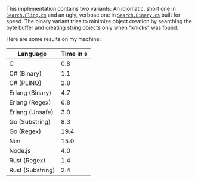 This implementation contains two variants: An idiomatic, short one in [`Search.Plinq.cs`](Search.Plinq.cs) and an ugly, verbose one in [`Search.Binary.cs`](Search.Binary.cs) built for speed.
The binary variant tries to minimize object creation by searching the byte buffer and creating string objects only when "knicks" was found.

Here are some results on my machine:

Language|Time in s
-------------|-----------
C|0.8
C# (Binary)|1.1
C# (PLINQ)|2.8
Erlang (Binary)|4.7
Erlang (Regex)|6.8
Erlang (Unsafe)|3.0
Go (Substring)|8.3
Go (Regex)|19.4
Nim|15.0
Node.js|4.0
Rust (Regex)|1.4
Rust (Substring)|2.4
